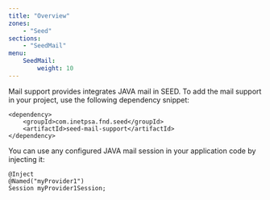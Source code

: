 ```yaml
---
title: "Overview"
zones:
    - "Seed"
sections:
    - "SeedMail"
menu:
    SeedMail:
        weight: 10
---
```


Mail support provides integrates JAVA mail in SEED. To add the mail support in your project, use
the following dependency snippet:

    <dependency>
        <groupId>com.inetpsa.fnd.seed</groupId>
        <artifactId>seed-mail-support</artifactId>
    </dependency>

You can use any configured JAVA mail session in your application code by injecting it:
 
    @Inject
    @Named("myProvider1")
    Session myProvider1Session;
    
